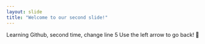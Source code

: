 ```yaml
---
layout: slide
title: "Welcome to our second slide!"
---
```

Learning Github, second time, change line 5
Use the left arrow to go back!


